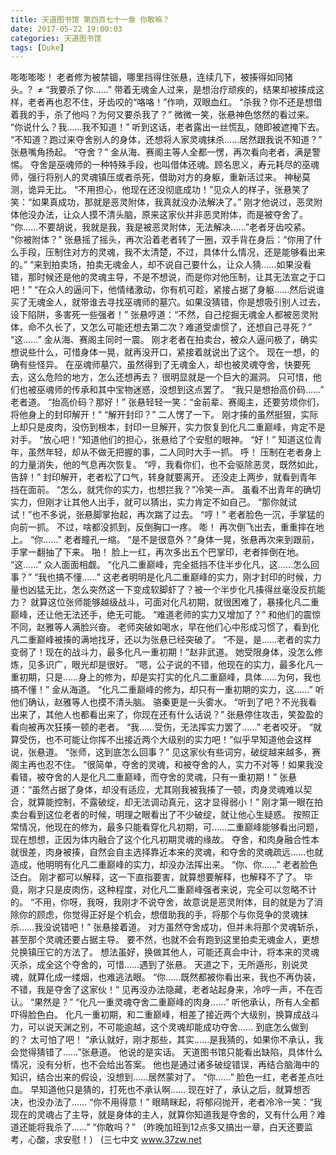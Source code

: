 ```yaml
---
title: 天道图书馆 第四百七十一章 你敢嘛？
date: 2017-05-22 19:00:03
categories: 天道图书馆
tags: [Duke]
---
```


嘭嘭嘭嘭！
老者修为被禁锢，哪里挡得住张悬，连续几下，被揍得如同猪头。?  ≠
“我要杀了你……”
带着无魂金人过来，是想治疗顽疾的，结果却被揍成这样，老者再也忍不住，牙齿咬的“咯咯！”作响，双眼血红。
“杀我？你不还是想借着我的手，杀了他吗？为何又要杀我了？”
微微一笑，张悬神色悠然的看过来。
“你说什么？我……我不知道！”
听到这话，老者露出一丝慌乱，随即被遮掩下去。
“不知道？跑过来夺舍别人的身体，还想将人家灵魂抹杀……居然跟我说不知道？”
张悬嘴角扬起。
“夺舍？”
金从海、赛阁主等人全都一愣，再次看向老者，满是警惕。
夺舍是巫魂师的一种特殊手段，也叫借体还魂。顾名思义，寿元耗尽的巫魂师，强行将别人的灵魂镇压或者杀死，借助对方的身躯，重新活过来。
神秘莫测，诡异无比。
“不用担心，他现在还没彻底成功！”见众人的样子，张悬笑了笑：“如果真成功，那就是恶灵附体，我真就没办法解决了。”
刚才他说过，恶灵附体他没办法，让众人摸不清头脑，原来这家伙并非恶灵附体，而是被夺舍了。
“你……不要胡说，我就是我，我是被恶灵附体，无法解决……”老者牙齿咬紧。
“你被附体？”
张悬摇了摇头，再次沿着老者转了一圈，双手背在身后：“你用了什么手段，压制住对方的灵魂，我不太清楚，不过，具体什么情况，还是能够看出来的。”
“来到拍卖场，拍卖无魂金人，却不说自己要什么，让众人猜……如果没看错，那时候还是他的灵魂主导，不是不想说，而是你对他压制，让其无法宣之于口吧！”
“在众人的逼问下，他情绪激动，你有机可趁，紧接占据了身躯……然后说谁买了无魂金人，就带谁去寻找巫魂师的墓穴。如果没猜错，你是想吸引别人过去，设下陷阱，多害死一些强者！”
张悬哼道：“不然，自己挖掘无魂金人都被恶灵附体，命不久长了，又怎么可能还想去第二次？难道受虐惯了，还想自己寻死？”
“这……”
金从海、赛阁主同时一震。
刚才老者在拍卖台，被众人逼问极了，确实想说些什么，可惜身体一晃，就再没开口，紧接着就说出了这个。
现在一想，的确有些怪异。
在巫魂师墓穴，虽然得到了无魂金人，却也被灵魂夺舍，快要死去，这么危险的地方，怎么还想再去？
很明显就是一个巨大的漏洞。
只可惜，他们也被巫魂师的传承和其中宝物迷惑，没想到这点罢了。
“我只是想抬高价码……”
老者道。
“抬高价码？那好！”
张悬轻轻一笑：“金前辈、赛阁主，还要劳烦你们，将他身上的封印解开！”
“解开封印？”
二人愣了一下。
刚才揍的虽然挺狠，实际上却只是皮肉，没伤到根本，封印一旦解开，实力恢复到化凡二重巅峰，肯定不是对手。
“放心吧！”知道他们的担心，张悬给了个安慰的眼神。
“好！”
知道这位青年，虽然年轻，却从不做无把握的事，二人同时大手一抓。
呼！
压制在老者身上的力量消失，他的气息再次恢复。
“哼，我看你们，也不会驱除恶灵，既然如此，告辞！”
封印解开，老者松了口气，转身就要离开。
还没走上两步，就看到青年挡在面前。
“怎么，就凭你的实力，也想拦我？”冷笑一声。
虽看不出青年的确切实力，但刚才让其他人出手，就可以猜出，实力肯定不如自己。
“那你就试试！”也不多说，张悬脚掌抬起，再次踹了过去。
“哼！”
老者脸色一沉，手掌猛的向前一抓。
不过，啥都没抓到，反倒胸口一疼。
嘭！
再次倒飞出去，重重摔在地上。
“你……”
老者瞳孔一缩。
“是不是很意外？”身体一晃，张悬再次来到跟前，手掌一翻抽了下来。
啪！
脸上一红，再次多出五个巴掌印，老者摔倒在地。
“这……”
众人面面相觑。
“化凡二重巅峰，完全抵挡不住半步化凡，这……怎么回事？”
“我也搞不懂……”
这老者明明是化凡二重巅峰的实力，刚才封印的时候，力量也凶猛无比，怎么突然这一下变成软脚虾了？被一个半步化凡揍得丝毫没反抗能力？
就算这位张师能够越级战斗，可面对化凡初期，就很困难了，暴揍化凡二重巅峰，还让他无法还手，绝无可能。
“难道老师的实力又增加了？”
和他们的震惊不同，赵雅等人满脸兴奋。
老师突破如喝水，早在他们心中形成习惯了，看到化凡二重巅峰被揍的满地找牙，还以为张悬已经突破了。
“不是，是……老者的实力变弱了！现在的战斗力，最多化凡一重初期！”赵非武道。
她受限身体，没怎么修炼，见多识广，眼光却是很好。
“嗯，公子说的不错，他现在的实力，最多化凡一重初期，只是……身上的修为，却是实打实的化凡二重巅峰，具体……为何，我也搞不懂！”
金从海道。
“化凡二重巅峰的修为，却只有一重初期的实力，这……”
听他们确认，赵雅等人也摸不清头脑。
骆秦更是一头雾水。
“听到了吧？不光我看出来了，其他人也都看出来了，你现在还有什么话说？”
张悬停住攻击，笑盈盈的看向被再次狂揍一顿的老者。
“我……受伤，无法挥实力罢了……”
老者咬牙。
“就算受伤，也不可能让你挥不出接近两个大级别的实力吧！”似乎早知道他会这样说，张悬道。
“张师，这到底怎么回事？”
见这家伙有些词穷，破绽越来越多，赛阁主再也忍不住。
“很简单，夺舍的灵魂，和被夺舍的人，实力不对等！如果我没看错，被夺舍的人是化凡二重巅峰，而夺舍的灵魂，只有一重初期！”
张悬道：“虽然占据了身体，却没有适应，尤其刚我被我揍了一顿，肉身灵魂难以契合，就算能控制，不露破绽，却无法调动真元，这才显得弱小！”
刚才第一眼在拍卖台看到这位老者的时候，明理之眼看出了不少破绽，就让他心生疑惑。
按照正常情况，他现在的修为，最多只能看穿化凡初期，可……二重巅峰能够看出问题，现在想想，正因为体内融合了这个化凡初期灵魂的缘故。
夺舍，和肉身融合性本就很差，肉身被揍，自然会自主选择靠近本来的灵魂，和夺舍的灵魂疏远……也就造成，他明明有化凡二重巅峰的实力，却没办法挥出来。
“你、你……”
老者脸色泛白。
刚才都可以解释，这一下直指要害，就算想要解释，也解释不了了。
毕竟，刚才只是皮肉伤，这种程度，对化凡二重巅峰强者来说，完全可以忽略不计的。
“不用，你呀，我呀，我刚才不说夺舍，故意说是恶灵附体，目的就是为了消除你的顾虑，你觉得正好是个机会，想借助我的手，将那个与你竞争的灵魂抹杀……我没说错吧！”
张悬接着道。
对方虽然夺舍成功，但并未将那个灵魂斩杀，甚至那个灵魂还要占据主导。
要不然，也就不会有跑到这里拍卖无魂金人，更想兑换镇压它的方法了。
想法虽好，换做其他人，可能还真会中计，将本来的灵魂灭杀，成全这个夺舍的，可惜……遇到了张悬。
天道之下，无所遁形，别说灵魂，就算化成一缕烟，也难逃法眼。
“你……既然都被你看出来，我也不再伪装，不错，我是夺舍了这家伙！”
见再没办法隐藏，老者站起身来，冷哼一声，不在否认。
“果然是？”
“化凡一重灵魂夺舍二重巅峰的肉身……”
听他承认，所有人全都吓得脸色白。
化凡一重初期，和二重巅峰，相差了接近两个大级别，换算成战斗力，可以说天渊之别，不可能逾越，这个灵魂却能成功夺舍……
到底怎么做到的？
太可怕了吧！
“承认就好，刚才那些，其实……是我猜的，如果你不承认，我会觉得猜错了……”张悬道。
他说的是实话。
天道图书馆只能看出缺陷，具体什么情况，没有分析，也不会给出答案。
他也是通过诸多破绽错误，再结合脑海中的知识，结合出来的假设，没想到……居然蒙对了。
“你……”
脸色一红，老者差点吐血。
早知道他只是猜的，打死也不承认啊……
现在好了，承认之后，就算想否决，也没办法了……
“你不用得意！”
眼睛眯起，将郁闷抛开，老者冷冷一笑：“我现在的灵魂占了主导，就是身体的主人，就算你知道我是夺舍的，又有什么用？难道还能将我杀了……”
“你敢吗？”
（昨晚加班到12点多又搞出一章，白天还要监考，心酸，求安慰！）
(三七中文 www.37zw.net